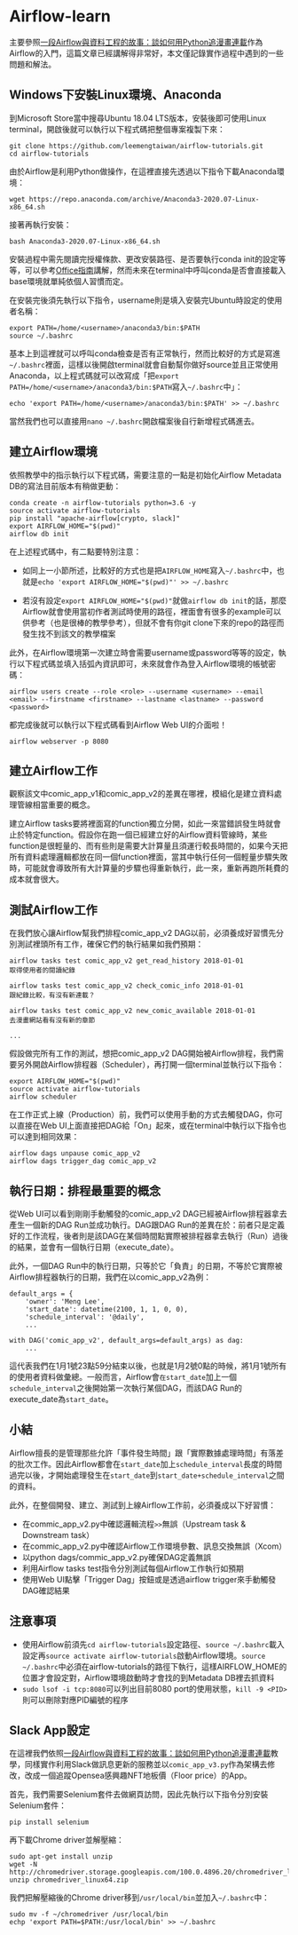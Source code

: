 # Airflow-learn
主要參照[一段Airflow與資料工程的故事：談如何用Python追漫畫連載](https://leemeng.tw/a-story-about-airflow-and-data-engineering-using-how-to-use-python-to-catch-up-with-latest-comics-as-an-example.html#app-v2)作為Airflow的入門，這篇文章已經講解得非常好，本文僅記錄實作過程中遇到的一些問題和解法。

## Windows下安裝Linux環境、Anaconda
到Microsoft Store當中搜尋Ubuntu 18.04 LTS版本，安裝後即可使用Linux terminal，開啟後就可以執行以下程式碼把整個專案複製下來：

```
git clone https://github.com/leemengtaiwan/airflow-tutorials.git
cd airflow-tutorials
```

由於Airflow是利用Python做操作，在這裡直接先透過以下指令下載Anaconda環境：

```
wget https://repo.anaconda.com/archive/Anaconda3-2020.07-Linux-x86_64.sh
```

接著再執行安裝：

```
bash Anaconda3-2020.07-Linux-x86_64.sh
```

安裝過程中需先閱讀完授權條款、更改安裝路徑、是否要執行conda init的設定等等，可以參考[Office指南](https://officeguide.cc/ubuntu-linux-install-anaconda-data-science-platform-tutorial)講解，然而未來在terminal中呼叫conda是否會直接載入base環境就單純依個人習慣而定。

在安裝完後須先執行以下指令，username則是填入安裝完Ubuntu時設定的使用者名稱：

```
export PATH=/home/<username>/anaconda3/bin:$PATH
source ~/.bashrc
```

基本上到這裡就可以呼叫conda檢查是否有正常執行，然而比較好的方式是寫進`~/.bashrc`裡面，這樣以後開啟terminal就會自動幫你做好source並且正常使用Anaconda，以上程式碼就可以改寫成「把`export PATH=/home/<username>/anaconda3/bin:$PATH`寫入`~/.bashrc`中」：

```
echo 'export PATH=/home/<username>/anaconda3/bin:$PATH' >> ~/.bashrc
```

當然我們也可以直接用`nano ~/.bashrc`開啟檔案後自行新增程式碼進去。

## 建立Airflow環境
依照教學中的指示執行以下程式碼，需要注意的一點是初始化Airflow Metadata DB的寫法目前版本有稍做更動：

```
conda create -n airflow-tutorials python=3.6 -y
source activate airflow-tutorials
pip install "apache-airflow[crypto, slack]"
export AIRFLOW_HOME="$(pwd)"
airflow db init
```

在上述程式碼中，有二點要特別注意：
  
* 如同上一小節所述，比較好的方式也是把`AIRFLOW_HOME`寫入`~/.bashrc`中，也就是`echo 'export AIRFLOW_HOME="$(pwd)"' >> ~/.bashrc`
  
* 若沒有設定`export AIRFLOW_HOME="$(pwd)"`就做`airflow db init`的話，那麼Airflow就會使用當初作者測試時使用的路徑，裡面會有很多的example可以供參考（也是很棒的教學參考），但就不會有你git clone下來的repo的路徑而發生找不到該文的教學檔案

此外，在Airflow環境第一次建立時會需要username或password等等的設定，執行以下程式碼並填入括弧內資訊即可，未來就會作為登入Airflow環境的帳號密碼：

```
airflow users create --role <role> --username <username> --email <email> --firstname <firstname> --lastname <lastname> --password <password>
```

都完成後就可以執行以下程式碼看到Airflow Web UI的介面啦！

```
airflow webserver -p 8080
```

## 建立Airflow工作
觀察該文中comic_app_v1和comic_app_v2的差異在哪裡，模組化是建立資料處理管線相當重要的概念。

建立Airflow tasks要將裡面寫的function獨立分開，如此一來當錯誤發生時就會止於特定function。假設你在跑一個已經建立好的Airflow資料管線時，某些function是很輕量的、而有些則是需要大計算量且須運行較長時間的，如果今天把所有資料處理邏輯都放在同一個function裡面，當其中執行任何一個輕量步驟失敗時，可能就會導致所有大計算量的步驟也得重新執行，此一來，重新再跑所耗費的成本就會很大。

## 測試Airflow工作
在我們放心讓Airflow幫我們排程comic_app_v2 DAG以前，必須養成好習慣先分別測試裡頭所有工作，確保它們的執行結果如我們預期：

```
airflow tasks test comic_app_v2 get_read_history 2018-01-01
取得使用者的閱讀紀錄

airflow tasks test comic_app_v2 check_comic_info 2018-01-01
跟紀錄比較，有沒有新連載？

airflow tasks test comic_app_v2 new_comic_available 2018-01-01
去漫畫網站看有沒有新的章節

...
```

假設做完所有工作的測試，想把comic_app_v2 DAG開始被Airflow排程，我們需要另外開啟Airflow排程器（Scheduler），再打開一個terminal並執行以下指令：

```
export AIRFLOW_HOME="$(pwd)"
source activate airflow-tutorials
airflow scheduler
```

在工作正式上線（Production）前，我們可以使用手動的方式去觸發DAG，你可以直接在Web UI上面直接把DAG給「On」起來，或在terminal中執行以下指令也可以達到相同效果：

```
airflow dags unpause comic_app_v2
airflow dags trigger_dag comic_app_v2
```

## 執行日期：排程最重要的概念
從Web UI可以看到剛剛手動觸發的comic_app_v2 DAG已經被Airflow排程器拿去產生一個新的DAG Run並成功執行。DAG跟DAG Run的差異在於：前者只是定義好的工作流程，後者則是該DAG在某個時間點實際被排程器拿去執行（Run）過後的結果，並會有一個執行日期（execute_date）。
    
此外，一個DAG Run中的執行日期，只等於它「負責」的日期，不等於它實際被Airflow排程器執行的日期，我們在以comic_app_v2為例：
    
```
default_args = {
    'owner': 'Meng Lee',
    'start_date': datetime(2100, 1, 1, 0, 0),
    'schedule_interval': '@daily',
    ...

with DAG('comic_app_v2', default_args=default_args) as dag:
    ...
```

這代表我們在1月1號23點59分結束以後，也就是1月2號0點的時候，將1月1號所有的使用者資料做彙總。一般而言，Airflow會`在start_date`加上一個`schedule_interval`之後開始第一次執行某個DAG，而該DAG Run的execute_date為`start_date`。

## 小結
Airflow擅長的是管理那些允許「事件發生時間」跟「實際數據處理時間」有落差的批次工作。因此Airflow都會在`start_date`加上`schedule_interval`長度的時間過完以後，才開始處理發生在`start_date`到`start_date+schedule_interval`之間的資料。

此外，在整個開發、建立、測試到上線Airflow工作前，必須養成以下好習慣：

* 在commic_app_v2.py中確認邏輯流程`>>`無誤（Upstream task & Downstream task）
* 在commic_app_v2.py中確認Airflow工作環境參數、訊息交換無誤（Xcom）
* 以python dags/commic_app_v2.py確保DAG定義無誤
* 利用Airflow tasks test指令分別測試每個Airflow工作執行如預期
* 使用Web UI點擊「Trigger Dag」按鈕或是透過airflow trigger來手動觸發DAG確認結果

## 注意事項
* 使用Airflow前須先`cd airflow-tutorials`設定路徑、`source ~/.bashrc`載入設定再`source activate airflow-tutorials`啟動Airflow環境。`source ~/.bashrc`中必須在airflow-tutorials的路徑下執行，這樣AIRFLOW_HOME的位置才會設定對，Airflow環境啟動時才會找的到Metadata DB裡去抓資料
* `sudo lsof -i tcp:8080`可以列出目前8080 port的使用狀態，`kill -9 <PID>`則可以刪除對應PID編號的程序

## Slack App設定
在這裡我們依照[一段Airflow與資料工程的故事：談如何用Python追漫畫連載](https://leemeng.tw/a-story-about-airflow-and-data-engineering-using-how-to-use-python-to-catch-up-with-latest-comics-as-an-example.html#app-v2)教學，同樣實作利用Slack做訊息更新的服務並以`comic_app_v3.py`作為架構去修改，改成一個追蹤Opensea感興趣NFT地板價（Floor price）的App。

首先，我們需要Selenium套件去做網頁訪問，因此先執行以下指令分別安裝Selenium套件：

```
pip install selenium
```

再下載Chrome driver並解壓縮：

```
sudo apt-get install unzip
wget -N http://chromedriver.storage.googleapis.com/100.0.4896.20/chromedriver_linux64.zip
unzip chromedriver_linux64.zip
```

我們把解壓縮後的Chrome driver移到`/usr/local/bin`並加入`~/.bashrc`中：

```
sudo mv -f ~/chromedriver /usr/local/bin
echp 'export PATH=$PATH:/usr/local/bin' >> ~/.bashrc
```

